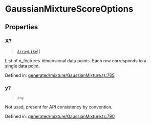 # GaussianMixtureScoreOptions

## Properties

### X?

> [`ArrayLike`](../types/ArrayLike.md)[]

List of n\_features-dimensional data points. Each row corresponds to a single data point.

Defined in:  [generated/mixture/GaussianMixture.ts:785](https://github.com/transitive-bullshit/scikit-learn-ts/blob/92ab806/packages/sklearn/src/generated/mixture/GaussianMixture.ts#L785)

### y?

> `any`

Not used, present for API consistency by convention.

Defined in:  [generated/mixture/GaussianMixture.ts:790](https://github.com/transitive-bullshit/scikit-learn-ts/blob/92ab806/packages/sklearn/src/generated/mixture/GaussianMixture.ts#L790)
